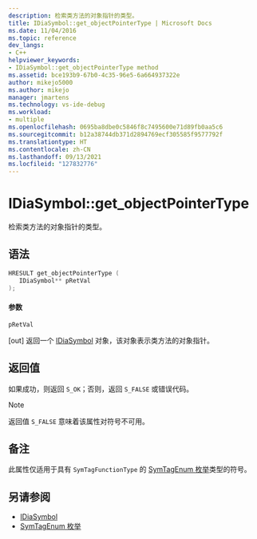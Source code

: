 ```yaml
---
description: 检索类方法的对象指针的类型。
title: IDiaSymbol::get_objectPointerType | Microsoft Docs
ms.date: 11/04/2016
ms.topic: reference
dev_langs:
- C++
helpviewer_keywords:
- IDiaSymbol::get_objectPointerType method
ms.assetid: bce193b9-67b0-4c35-96e5-6a664937322e
author: mikejo5000
ms.author: mikejo
manager: jmartens
ms.technology: vs-ide-debug
ms.workload:
- multiple
ms.openlocfilehash: 0695ba8dbe0c5846f8c7495600e71d89fb0aa5c6
ms.sourcegitcommit: b12a38744db371d2894769ecf305585f9577792f
ms.translationtype: HT
ms.contentlocale: zh-CN
ms.lasthandoff: 09/13/2021
ms.locfileid: "127832776"
---
```

# <a name="idiasymbolget_objectpointertype"></a>IDiaSymbol::get_objectPointerType
检索类方法的对象指针的类型。

## <a name="syntax"></a>语法

```C++
HRESULT get_objectPointerType ( 
   IDiaSymbol** pRetVal
);
```

#### <a name="parameters"></a>参数
 `pRetVal`

[out] 返回一个 [IDiaSymbol](../../debugger/debug-interface-access/idiasymbol.md) 对象，该对象表示类方法的对象指针。

## <a name="return-value"></a>返回值
 如果成功，则返回 `S_OK`；否则，返回 `S_FALSE` 或错误代码。

> [!NOTE]
> 返回值 `S_FALSE` 意味着该属性对符号不可用。

## <a name="remarks"></a>备注
 此属性仅适用于具有 `SymTagFunctionType` 的 [SymTagEnum 枚举](../../debugger/debug-interface-access/symtagenum.md)类型的符号。

## <a name="see-also"></a>另请参阅
- [IDiaSymbol](../../debugger/debug-interface-access/idiasymbol.md)
- [SymTagEnum 枚举](../../debugger/debug-interface-access/symtagenum.md)
